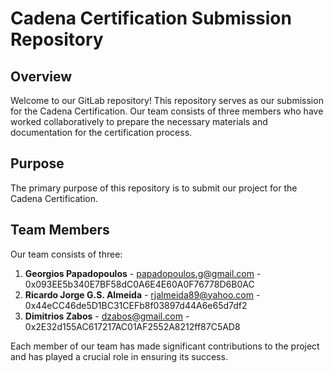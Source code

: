 # Cadena Certification Submission Repository

## Overview

Welcome to our GitLab repository! 
This repository serves as our submission for the Cadena Certification. Our team consists of three members who have worked collaboratively to prepare the necessary materials and documentation for the certification process. 

## Purpose

The primary purpose of this repository is to submit our project for the Cadena Certification.


## Team Members

Our team consists of three:

1. **Georgios Papadopoulos** - papadopoulos.g@gmail.com - 0x093EE5b340E7BF58dC0A6E4E60A0F76778D6B0AC
2. **Ricardo Jorge G.S. Almeida** - rjalmeida89@yahoo.com - 0x44eCC46de5D1BC31CEFb8f03897d44A6e65d7df2
3. **Dimitrios Zabos** - dzabos@gmail.com - 0x2E32d155AC617217AC01AF2552A8212ff87C5AD8

Each member of our team has made significant contributions to the project and has played a crucial role in ensuring its success.
